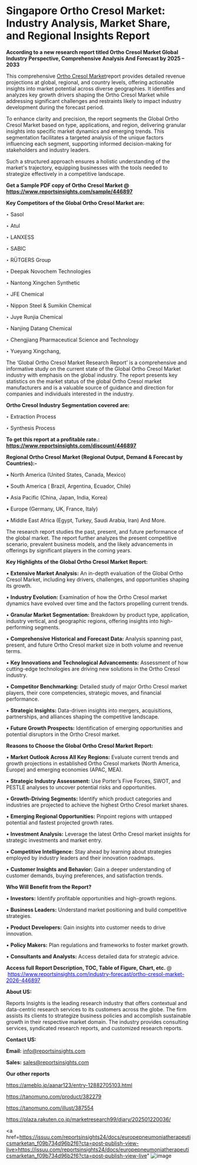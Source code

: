 # Singapore Ortho Cresol Market: Industry Analysis, Market Share, and Regional Insights Report

<strong>According to a new research report titled Ortho Cresol Market Global Industry Perspective, Comprehensive Analysis And Forecast by 2025 – 2033</strong>

This comprehensive <a href=https://www.reportsinsights.com/sample/446897>Ortho Cresol Market</a>report provides detailed revenue projections at global, regional, and country levels, offering actionable insights into market potential across diverse geographies. It identifies and analyzes key growth drivers shaping the Ortho Cresol Market while addressing significant challenges and restraints likely to impact industry development during the forecast period.

To enhance clarity and precision, the report segments the Global Ortho Cresol Market based on type, applications, and region, delivering granular insights into specific market dynamics and emerging trends. This segmentation facilitates a targeted analysis of the unique factors influencing each segment, supporting informed decision-making for stakeholders and industry leaders.

Such a structured approach ensures a holistic understanding of the market's trajectory, equipping businesses with the tools needed to strategize effectively in a competitive landscape.

<strong>Get a Sample PDF copy of Ortho Cresol Market </strong><strong>@<a href=https://www.reportsinsights.com/sample/446897 style=color:#0000ff;> https://www.reportsinsights.com/sample/446897</a></strong></font>

<strong>Key Competitors of the Global Ortho Cresol Market are:</strong>

‣ Sasol

‣ Atul

‣ LANXESS

‣ SABIC

‣ RÜTGERS Group

‣ Deepak Novochem Technologies

‣ Nantong Xingchen Synthetic

‣ JFE Chemical

‣ Nippon Steel & Sumikin Chemical

‣ Juye Runjia Chemical

‣ Nanjing Datang Chemical

‣ Chengjiang Pharmaceutical Science and Technology

‣ Yueyang Xingchang,

The ‘Global Ortho Cresol Market Research Report’ is a comprehensive and informative study on the current state of the Global Ortho Cresol Market industry with emphasis on the global industry. The report presents key statistics on the market status of the global Ortho Cresol market manufacturers and is a valuable source of guidance and direction for companies and individuals interested in the industry.

<strong>Ortho Cresol Industry Segmentation covered are:</strong>

‣ Extraction Process

‣ Synthesis Process

<strong>To get this report at a profitable rate.: <a href=https://www.reportsinsights.com/discount/446897 style=color:#0000ff;>https://www.reportsinsights.com/discount/446897</a></strong></font>

<strong>Regional Ortho Cresol Market (Regional Output, Demand &amp; Forecast by Countries):-</strong>

• North America (United States, Canada, Mexico)

• South America ( Brazil, Argentina, Ecuador, Chile)

• Asia Pacific (China, Japan, India, Korea)

• Europe (Germany, UK, France, Italy)

• Middle East Africa (Egypt, Turkey, Saudi Arabia, Iran) And More.

The research report studies the past, present, and future performance of the global market. The report further analyzes the present competitive scenario, prevalent business models, and the likely advancements in offerings by significant players in the coming years.

<strong>Key Highlights of the Global Ortho Cresol Market Report:</strong>

• <strong>Extensive Market Analysis:</strong> An in-depth evaluation of the Global Ortho Cresol Market, including key drivers, challenges, and opportunities shaping its growth.

• <strong>Industry Evolution:</strong> Examination of how the Ortho Cresol market dynamics have evolved over time and the factors propelling current trends.

• <strong>Granular Market Segmentation:</strong> Breakdown by product type, application, industry vertical, and geographic regions, offering insights into high-performing segments.

• <strong>Comprehensive Historical and Forecast Data:</strong> Analysis spanning past, present, and future Ortho Cresol market size in both volume and revenue terms.

• <strong>Key Innovations and Technological Advancements:</strong> Assessment of how cutting-edge technologies are driving new solutions in the Ortho Cresol industry.

• <strong>Competitor Benchmarking:</strong> Detailed study of major Ortho Cresol market players, their core competencies, strategic moves, and financial performance.

• <strong>Strategic Insights:</strong> Data-driven insights into mergers, acquisitions, partnerships, and alliances shaping the competitive landscape.

• <strong>Future Growth Prospects:</strong> Identification of emerging opportunities and potential disruptors in the Ortho Cresol market.

<strong>Reasons to Choose the Global Ortho Cresol Market Report:</strong>

• <strong>Market Outlook Across All Key Regions:</strong> Evaluate current trends and growth projections in established Ortho Cresol markets (North America, Europe) and emerging economies (APAC, MEA).

• <strong>Strategic Industry Assessment:</strong> Use Porter’s Five Forces, SWOT, and PESTLE analyses to uncover potential risks and opportunities.

• <strong>Growth-Driving Segments:</strong> Identify which product categories and industries are projected to achieve the highest Ortho Cresol market shares.

• <strong>Emerging Regional Opportunities:</strong> Pinpoint regions with untapped potential and fastest projected growth rates.

• <strong>Investment Analysis:</strong> Leverage the latest Ortho Cresol market insights for strategic investments and market entry.

• <strong>Competitive Intelligence:</strong> Stay ahead by learning about strategies employed by industry leaders and their innovation roadmaps.

• <strong>Customer Insights and Behavior:</strong> Gain a deeper understanding of customer demands, buying preferences, and satisfaction trends.

<strong>Who Will Benefit from the Report?</strong>

• <strong>Investors:</strong> Identify profitable opportunities and high-growth regions.

• <strong>Business Leaders:</strong> Understand market positioning and build competitive strategies.

• <strong>Product Developers:</strong> Gain insights into customer needs to drive innovation.

• <strong>Policy Makers:</strong> Plan regulations and frameworks to foster market growth.

• <strong>Consultants and Analysts:</strong> Access detailed data for strategic advice.
</ul>
<strong>Access full Report Description, TOC, Table of Figure, Chart, etc. </strong>@  <a href=https://www.reportsinsights.com/industry-forecast/ortho-cresol-market-2026-446897 style=color:#0000ff;>https://www.reportsinsights.com/industry-forecast/ortho-cresol-market-2026-446897</a></font>

<strong><strong>About US</strong>:</strong>

Reports Insights is the leading research industry that offers contextual and data-centric research services to its customers across the globe. The firm assists its clients to strategize business policies and accomplish sustainable growth in their respective market domain. The industry provides consulting services, syndicated research reports, and customized research reports.

<strong>Contact US:</strong>

<p class=""""><b>Email:</b> <a href=mailto:info@reportsinsights.com>info@reportsinsights.com</a></p>
<p class=""""><b>Sales:</b> <a href=mailto:sales@reportsinsights.com>sales@reportsinsights.com</a></p>

<strong>Our other reports</strong>

<a href=https://ameblo.jp/aanar123/entry-12882705103.html>https://ameblo.jp/aanar123/entry-12882705103.html</a>

<a href=https://tanomuno.com/product/382279>https://tanomuno.com/product/382279</a>

<a href=https://tanomuno.com/illust/387554>https://tanomuno.com/illust/387554</a>

<a href=https://plaza.rakuten.co.jp/marketresearch99/diary/202501220036/>https://plaza.rakuten.co.jp/marketresearch99/diary/202501220036/</a>

<a href=https://issuu.com/reportsinsights24/docs/europepneumoniatherapeuticsmarketan_f09b734d96b2f6?cta=post-publish-view-live>https://issuu.com/reportsinsights24/docs/europepneumoniatherapeuticsmarketan_f09b734d96b2f6?cta=post-publish-view-live</a>"
![image](https://github.com/user-attachments/assets/4c2d20f8-ddea-48ae-9cdb-edf694ba46b5)
